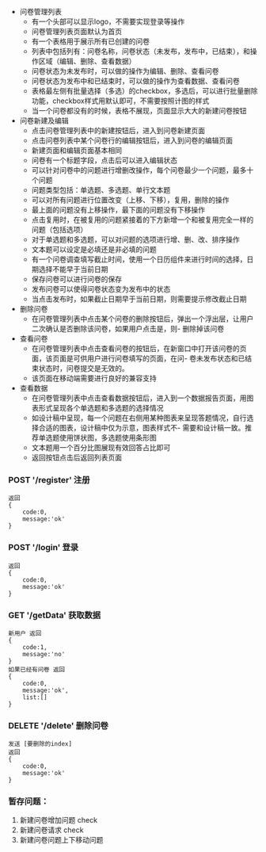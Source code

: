 - 问卷管理列表
    - 有一个头部可以显示logo，不需要实现登录等操作
    - 问卷管理列表页面默认为首页
    - 有一个表格用于展示所有已创建的问卷
    - 列表中包括列有：问卷名称，问卷状态（未发布，发布中，已结束），和操作区域（编辑、删除、查看数据）
    - 问卷状态为未发布时，可以做的操作为编辑、删除、查看问卷
    - 问卷状态为发布中和已结束时，可以做的操作为查看数据、查看问卷
    - 表格最左侧有批量选择（多选）的checkbox，多选后，可以进行批量删除功能，checkbox样式用默认即可，不需要按照计图的样式
    - 当一个问卷都没有的时候，表格不展现，页面显示大大的新建问卷按钮
- 问卷新建及编辑
    - 点击问卷管理列表中的新建按钮后，进入到问卷新建页面
    - 点击问卷列表中某个问卷行的编辑按钮后，进入到问卷的编辑页面
    - 新建页面和编辑页面基本相同
    - 问卷有一个标题字段，点击后可以进入编辑状态
    - 可以针对问卷中的问题进行增删改操作，每个问卷最少一个问题，最多十个问题
    - 问题类型包括：单选题、多选题、单行文本题
    - 可以对所有问题进行位置改变（上移、下移），复用，删除的操作
    - 最上面的问题没有上移操作，最下面的问题没有下移操作
    - 点击复用时，在被复用的问题紧接着的下方新增一个和被复用完全一样的问题（包括选项）
    - 对于单选题和多选题，可以对问题的选项进行增、删、改、排序操作
    - 文本题可以设定是必填还是非必填的问题
    - 有一个问卷调查填写截止时间，使用一个日历组件来进行时间的选择，日期选择不能早于当前日期
    - 保存问卷可以进行问卷的保存
    - 发布问卷可以使得问卷状态变为发布中的状态
    - 当点击发布时，如果截止日期早于当前日期，则需要提示修改截止日期
- 删除问卷
    - 在问卷管理列表中点击某个问卷的删除按钮后，弹出一个浮出层，让用户二次确认是否删除该问卷，如果用户点击是，则- 删除掉该问卷
- 查看问卷
    - 在问卷管理列表中点击查看问卷的按钮后，在新窗口中打开该问卷的页面，该页面是可供用户进行问卷填写的页面，在问- 卷未发布状态和已结束状态时，问卷提交是无效的。
    - 该页面在移动端需要进行良好的兼容支持
- 查看数据
    - 在问卷管理列表中点击查看数据按钮后，进入到一个数据报告页面，用图表形式呈现各个单选题和多选题的选择情况
    - 如设计稿中呈现，每一个问题在右侧用某种图表来呈现答题情况，自行选择合适的图表，设计稿中仅为示意，图表样式不- 需要和设计稿一致。推荐单选题使用饼状图，多选题使用条形图
    - 文本题用一个百分比图展现有效回答占比即可
    - 返回按钮点击后返回列表页面

### POST '/register'   注册
    返回
    {
        code:0,   
        message:'ok'
    }

### POST '/login'    登录
    返回
    {
        code:0,
        message:'ok'
    }

### GET '/getData'   获取数据
    新用户 返回
    {
        code:1,
        message:'no'
    }
    如果已经有问卷 返回
    {
        code:0,
        message:'ok',
        list:[]
    }


### DELETE '/delete'  删除问卷
    发送 [要删除的index]
    返回
    {
        code:0,
        message:'ok'
    }

### 暂存问题：
1. 新建问卷增加问题       check
2. 新建问卷请求           check
3. 新建问卷问题上下移动问题